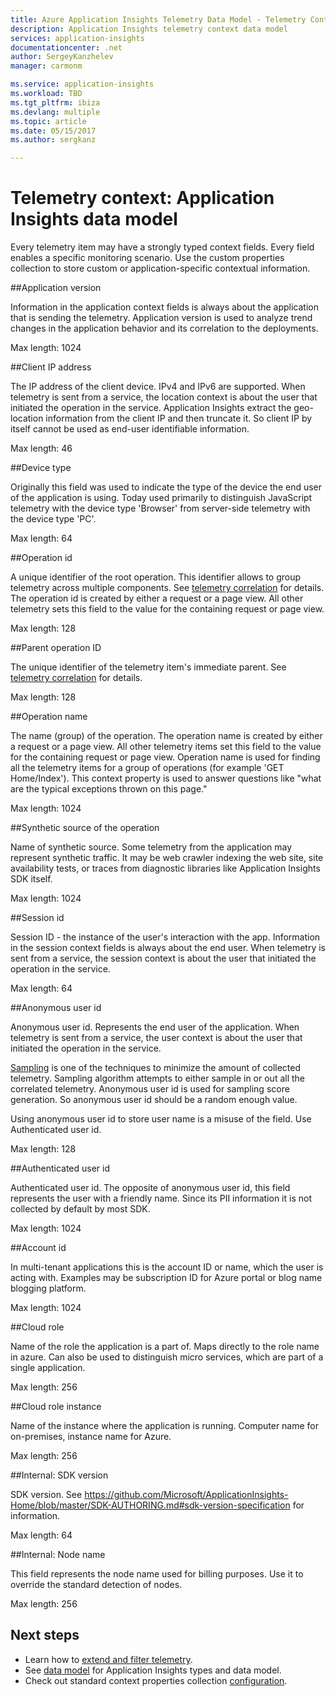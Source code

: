 ```yaml
---
title: Azure Application Insights Telemetry Data Model - Telemetry Context | Microsoft Docs
description: Application Insights telemetry context data model
services: application-insights
documentationcenter: .net
author: SergeyKanzhelev
manager: carmonm

ms.service: application-insights
ms.workload: TBD
ms.tgt_pltfrm: ibiza
ms.devlang: multiple
ms.topic: article
ms.date: 05/15/2017
ms.author: sergkanz

---
```

# Telemetry context: Application Insights data model

Every telemetry item may have a strongly typed context fields. Every field enables a specific monitoring scenario. Use the custom properties collection to store custom or application-specific contextual information.


##Application version

Information in the application context fields is always about the application that is sending the telemetry. Application version is used to analyze trend changes in the application behavior and its correlation to the deployments.

Max length: 1024


##Client IP address

The IP address of the client device. IPv4 and IPv6 are supported. When telemetry is sent from a service, the location context is about the user that initiated the operation in the service. Application Insights extract the geo-location information from the client IP and then truncate it. So client IP by itself cannot be used as end-user identifiable information. 

Max length: 46


##Device type

Originally this field was used to indicate the type of the device the end user of the application is using. Today used primarily to distinguish JavaScript telemetry with the device type 'Browser' from server-side telemetry with the device type 'PC'.

Max length: 64


##Operation id

A unique identifier of the root operation. This identifier allows to group telemetry across multiple components. See [telemetry correlation](application-insights-correlation.md) for details. The operation id is created by either a request or a page view. All other telemetry sets this field to the value for the containing request or page view. 

Max length: 128


##Parent operation ID

The unique identifier of the telemetry item's immediate parent. See [telemetry correlation](application-insights-correlation.md) for details.

Max length: 128


##Operation name

The name (group) of the operation. The operation name is created by either a request or a page view. All other telemetry items set this field to the value for the containing request or page view. Operation name is used for finding all the telemetry items for a group of operations (for example 'GET Home/Index'). This context property is used to answer questions like "what are the typical exceptions thrown on this page."

Max length: 1024


##Synthetic source of the operation

Name of synthetic source. Some telemetry from the application may represent synthetic traffic. It may be web crawler indexing the web site, site availability tests, or traces from diagnostic libraries like Application Insights SDK itself.

Max length: 1024


##Session id

Session ID - the instance of the user's interaction with the app. Information in the session context fields is always about the end user. When telemetry is sent from a service, the session context is about the user that initiated the operation in the service.

Max length: 64


##Anonymous user id

Anonymous user id. Represents the end user of the application. When telemetry is sent from a service, the user context is about the user that initiated the operation in the service.

[Sampling](app-insights-sampling.md) is one of the techniques to minimize the amount of collected telemetry. Sampling algorithm attempts to either sample in or out all the correlated telemetry. Anonymous user id is used for sampling score generation. So anonymous user id should be a random enough value. 

Using anonymous user id to store user name is a misuse of the field. Use Authenticated user id.

Max length: 128


##Authenticated user id

Authenticated user id. The opposite of anonymous user id, this field represents the user with a friendly name. Since its PII information it is not collected by default by most SDK.

Max length: 1024


##Account id

In multi-tenant applications this is the account ID or name, which the user is acting with. Examples may be subscription ID for Azure portal or blog name blogging platform.

Max length: 1024


##Cloud role

Name of the role the application is a part of. Maps directly to the role name in azure. Can also be used to distinguish micro services, which are part of a single application.

Max length: 256


##Cloud role instance

Name of the instance where the application is running. Computer name for on-premises, instance name for Azure.

Max length: 256


##Internal: SDK version

SDK version. See https://github.com/Microsoft/ApplicationInsights-Home/blob/master/SDK-AUTHORING.md#sdk-version-specification for information.

Max length: 64


##Internal: Node name

This field represents the node name used for billing purposes. Use it to override the standard detection of nodes.

Max length: 256


## Next steps

- Learn how to [extend and filter telemetry](app-insights-api-filtering-sampling.md).
- See [data model](application-insights-data-model.md) for Application Insights types and data model.
- Check out standard context properties collection [configuration](app-insights-configuration-with-applicationinsights-config.md#telemetry-initializers-aspnet).
